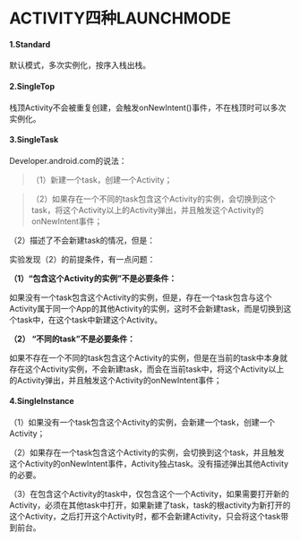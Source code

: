 # ACTIVITY四种LAUNCHMODE


#### **1.Standard**

默认模式，多次实例化，按序入栈出栈。

#### **2.SingleTop**

栈顶Activity不会被重复创建，会触发onNewIntent()事件，不在栈顶时可以多次实例化。

#### **3.SingleTask**

Developer.android.com的说法：

> （1）新建一个task，创建一个Activity；

> （2）如果存在一个不同的task包含这个Activity的实例，会切换到这个task，将这个Activity以上的Activity弹出，并且触发这个Activity的onNewIntent事件；

（2）描述了不会新建task的情况，但是：

实验发现（2）的前提条件，有一点问题：

**（1）“包含这个Activity的实例”不是必要条件：**

如果没有一个task包含这个Activity的实例，但是，存在一个task包含与这个Activity属于同一个App的其他Activity的实例，这时不会新建task，而是切换到这个task中，在这个task中新建这个Activity。

**（2） “不同的task”不是必要条件：**

如果不存在一个不同的task包含这个Activity的实例，但是在当前的task中本身就存在这个Activity实例，不会新建task，而会在当前task中，将这个Activity以上的Activity弹出，并且触发这个Activity的onNewIntent事件；

#### **4.SingleInstance**

（1）如果没有一个task包含这个Activity的实例，会新建一个task，创建一个Activity；

（2）如果存在一个task包含这个Activity的实例，会切换到这个task，并且触发这个Activity的onNewIntent事件，Activity独占task。没有描述弹出其他Activity的必要。

（3）在包含这个Activity的task中，仅包含这个一个Activity，如果需要打开新的Activity，必须在其他task中打开，如果新建了task，task的根activity为新打开的这个Activity，之后打开这个Activity时，都不会新建Activity，只会将这个task带到前台。

